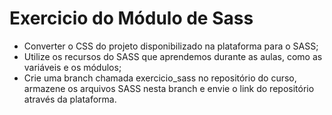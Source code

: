# Exercicio do Módulo de Sass

- Converter o CSS do projeto disponibilizado na
plataforma para o SASS;
- Utilize os recursos do SASS que aprendemos durante
as aulas, como as variáveis e os módulos;
- Crie uma branch chamada exercicio_sass no
repositório do curso, armazene os arquivos SASS
nesta branch e envie o link do repositório através da
plataforma.